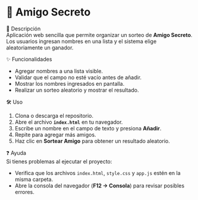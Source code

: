 # 🎁 Amigo Secreto

📌 Descripción  
Aplicación web sencilla que permite organizar un sorteo de **Amigo Secreto**.  
Los usuarios ingresan nombres en una lista y el sistema elige aleatoriamente un ganador.  

✨ Funcionalidades  
- Agregar nombres a una lista visible.  
- Validar que el campo no esté vacío antes de añadir.  
- Mostrar los nombres ingresados en pantalla.  
- Realizar un sorteo aleatorio y mostrar el resultado.  

🛠️ Uso  
1. Clona o descarga el repositorio.  
2. Abre el archivo **`index.html`** en tu navegador.  
3. Escribe un nombre en el campo de texto y presiona **Añadir**.  
4. Repite para agregar más amigos.  
5. Haz clic en **Sortear Amigo** para obtener un resultado aleatorio.  

❓ Ayuda  
Si tienes problemas al ejecutar el proyecto:  
- Verifica que los archivos `index.html`, `style.css` y `app.js` estén en la misma carpeta.  
- Abre la consola del navegador (**F12 → Consola**) para revisar posibles errores. 
